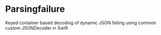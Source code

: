 # Parsingfailure
Keyed container based decoding of dynamic JSON failing using common custom JSONDecoder in Swift
